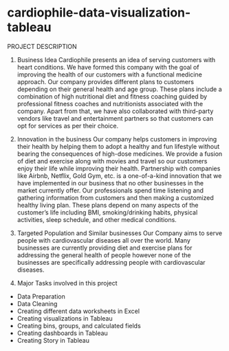 # cardiophile-data-visualization-tableau

PROJECT DESCRIPTION
1.	Business Idea
Cardiophile presents an idea of serving customers with heart conditions. We have formed this company with the goal of improving the health of our customers with a functional medicine approach. Our company provides different plans to customers depending on their general health and age group. These plans include a combination of high nutritional diet and fitness coaching guided by professional fitness coaches and nutritionists associated with the company. Apart from that, we have also collaborated with third-party vendors like travel and entertainment partners so that customers can opt for services as per their choice.


2.	Innovation in the business
Our company helps customers in improving their health by helping them to adopt a healthy and fun lifestyle without bearing the consequences of high-dose medicines. We provide a fusion of diet and exercise along with movies and travel so our customers enjoy their life while improving their health. Partnership with companies like Airbnb, Netflix, Gold Gym, etc. is a one-of-a-kind innovation that we have implemented in our business that no other businesses in the market currently offer. Our professionals spend time listening and gathering information from customers and then making a customized healthy living plan. These plans depend on many aspects of the customer’s life including BMI, smoking/drinking habits, physical activities, sleep schedule, and other medical conditions.


3.	Targeted Population and Similar businesses
Our Company aims to serve people with cardiovascular diseases all over the world. Many businesses are currently providing diet and exercise plans for addressing the general health of people however none of the businesses are specifically addressing people with cardiovascular diseases.

 
4.	Major Tasks involved in this project
   -	Data Preparation
   -	Data Cleaning
   -	Creating different data worksheets in Excel
   -	Creating visualizations in Tableau
   -	Creating bins, groups, and calculated fields
   -	Creating dashboards in Tableau
   -	Creating Story in Tableau
